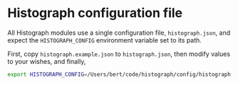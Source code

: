 # Histograph configuration file

All Histograph modules use a single configuration file, `histograph.json`, and expect the `HISTOGRAPH_CONFIG` environment variable set to its path.

First, copy `histograph.example.json` to `histograph.json`, then modify values to your wishes, and finally,

```bash
export HISTOGRAPH_CONFIG=/Users/bert/code/histograph/config/histograph.json
```
